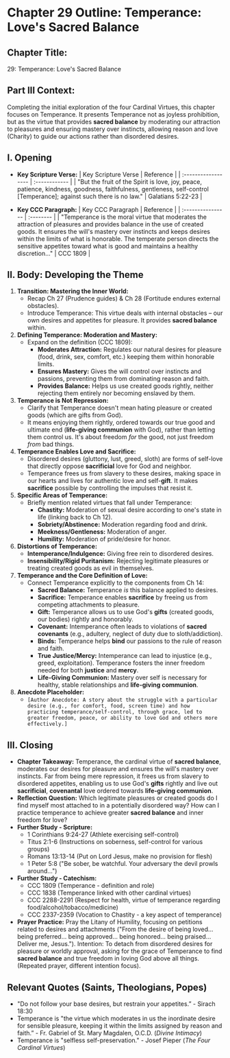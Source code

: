 # Chapter 29 Outline: Temperance: Love's Sacred Balance

## Chapter Title:
29: Temperance: Love's Sacred Balance

## Part III Context:
Completing the initial exploration of the four Cardinal Virtues, this chapter focuses on Temperance. It presents Temperance not as joyless prohibition, but as the virtue that provides **sacred balance** by moderating our attraction to pleasures and ensuring mastery over instincts, allowing reason and love (Charity) to guide our actions rather than disordered desires.

## I. Opening

*   **Key Scripture Verse:**
    | Key Scripture Verse | Reference     |
    | :------------------ | :------------ |
    | "But the fruit of the Spirit is love, joy, peace, patience, kindness, goodness, faithfulness, gentleness, self-control [Temperance]; against such there is no law." | Galatians 5:22-23 |

*   **Key CCC Paragraph:**
    | Key CCC Paragraph | Reference |
    | :---------------- | :-------- |
    | "Temperance is the moral virtue that moderates the attraction of pleasures and provides balance in the use of created goods. It ensures the will's mastery over instincts and keeps desires within the limits of what is honorable. The temperate person directs the sensitive appetites toward what is good and maintains a healthy discretion..." | CCC 1809  |

## II. Body: Developing the Theme

1.  **Transition: Mastering the Inner World:**
    *   Recap Ch 27 (Prudence guides) & Ch 28 (Fortitude endures external obstacles).
    *   Introduce Temperance: This virtue deals with internal obstacles – our own desires and appetites for pleasure. It provides **sacred balance** within.
2.  **Defining Temperance: Moderation and Mastery:**
    *   Expand on the definition (CCC 1809):
        *   **Moderates Attraction:** Regulates our natural desires for pleasure (food, drink, sex, comfort, etc.) keeping them within honorable limits.
        *   **Ensures Mastery:** Gives the will control over instincts and passions, preventing them from dominating reason and faith.
        *   **Provides Balance:** Helps us use created goods rightly, neither rejecting them entirely nor becoming enslaved by them.
3.  **Temperance is Not Repression:**
    *   Clarify that Temperance doesn't mean hating pleasure or created goods (which are gifts from God).
    *   It means enjoying them rightly, ordered towards our true good and ultimate end (**life-giving communion** with God), rather than letting them control us. It's about freedom *for* the good, not just freedom *from* bad things.
4.  **Temperance Enables Love and Sacrifice:**
    *   Disordered desires (gluttony, lust, greed, sloth) are forms of self-love that directly oppose **sacrificial** love for God and neighbor.
    *   Temperance frees us from slavery to these desires, making space in our hearts and lives for authentic love and self-**gift**. It makes **sacrifice** possible by controlling the impulses that resist it.
5.  **Specific Areas of Temperance:**
    *   Briefly mention related virtues that fall under Temperance:
        *   **Chastity:** Moderation of sexual desire according to one's state in life (linking back to Ch 12).
        *   **Sobriety/Abstinence:** Moderation regarding food and drink.
        *   **Meekness/Gentleness:** Moderation of anger.
        *   **Humility:** Moderation of pride/desire for honor.
6.  **Distortions of Temperance:**
    *   **Intemperance/Indulgence:** Giving free rein to disordered desires.
    *   **Insensibility/Rigid Puritanism:** Rejecting legitimate pleasures or treating created goods as evil in themselves.
7.  **Temperance and the Core Definition of Love:**
    *   Connect Temperance explicitly to the components from Ch 14:
        *   **Sacred Balance:** Temperance *is* this balance applied to desires.
        *   **Sacrifice:** Temperance enables **sacrifice** by freeing us from competing attachments to pleasure.
        *   **Gift:** Temperance allows us to use God's **gifts** (created goods, our bodies) rightly and honorably.
        *   **Covenant:** Intemperance often leads to violations of **sacred covenants** (e.g., adultery, neglect of duty due to sloth/addiction).
        *   **Binds:** Temperance helps **bind** our passions to the rule of reason and faith.
        *   **True Justice/Mercy:** Intemperance can lead to injustice (e.g., greed, exploitation). Temperance fosters the inner freedom needed for both **justice** and **mercy**.
        *   **Life-Giving Communion:** Mastery over self is necessary for healthy, stable relationships and **life-giving communion**.
8.  **Anecdote Placeholder:**
    *   `[Author Anecdote: A story about the struggle with a particular desire (e.g., for comfort, food, screen time) and how practicing temperance/self-control, through grace, led to greater freedom, peace, or ability to love God and others more effectively.]`

## III. Closing

*   **Chapter Takeaway:** Temperance, the cardinal virtue of **sacred balance**, moderates our desires for pleasure and ensures the will's mastery over instincts. Far from being mere repression, it frees us from slavery to disordered appetites, enabling us to use God's **gifts** rightly and live out **sacrificial**, **covenantal** love ordered towards **life-giving communion**.
*   **Reflection Question:** Which legitimate pleasures or created goods do I find myself most attached to in a potentially disordered way? How can I practice temperance to achieve greater **sacred balance** and inner freedom for love?
*   **Further Study - Scripture:**
    *   1 Corinthians 9:24-27 (Athlete exercising self-control)
    *   Titus 2:1-6 (Instructions on soberness, self-control for various groups)
    *   Romans 13:13-14 (Put on Lord Jesus, make no provision for flesh)
    *   1 Peter 5:8 ("Be sober, be watchful. Your adversary the devil prowls around...")
*   **Further Study - Catechism:**
    *   CCC 1809 (Temperance - definition and role)
    *   CCC 1838 (Temperance linked with other cardinal virtues)
    *   CCC 2288-2291 (Respect for health, virtue of temperance regarding food/alcohol/tobacco/medicine)
    *   CCC 2337-2359 (Vocation to Chastity - a key aspect of temperance)
*   **Prayer Practice:** Pray the Litany of Humility, focusing on petitions related to desires and attachments ("From the desire of being loved... being preferred... being approved... being honored... being praised... Deliver me, Jesus."). Intention: To detach from disordered desires for pleasure or worldly approval, asking for the grace of Temperance to find **sacred balance** and true freedom in loving God above all things. (Repeated prayer, different intention focus).

## Relevant Quotes (Saints, Theologians, Popes)

*   "Do not follow your base desires, but restrain your appetites.” - Sirach 18:30
*   Temperance is "the virtue which moderates in us the inordinate desire for sensible pleasure, keeping it within the limits assigned by reason and faith.” - Fr. Gabriel of St. Mary Magdalen, O.C.D. (*Divine Intimacy*)
*   Temperance is "selfless self-preservation." - Josef Pieper (*The Four Cardinal Virtues*)
